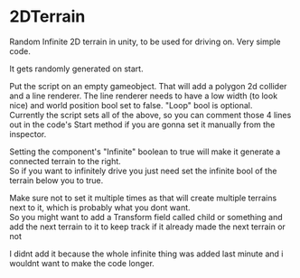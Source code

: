 # 2DTerrain
Random Infinite 2D terrain in unity, to be used for driving on. Very simple code.

It gets randomly generated on start.


Put the script on an empty gameobject. That will add a polygon 2d collider and a line renderer. The line renderer needs to have a low width (to look nice) and world position bool set to false. "Loop" bool is optional.  
Currently the script sets all of the above, so you can comment those 4 lines out in the code's Start method if you are gonna set it manually from the inspector.  


Setting the component's "Infinite" boolean to true will make it generate a connected terrain to the right.  
So if you want to infinitely drive you just need set the infinite bool of the terrain below you to true.  


Make sure not to set it multiple times as that will create multiple terrains next to it, which is probably what you dont want.  
So you might want to add a Transform field called child or something and add the next terrain to it to keep track if it already made the next terrain or not  


I didnt add it because the whole infinite thing was added last minute and i wouldnt want to make the code longer.  




